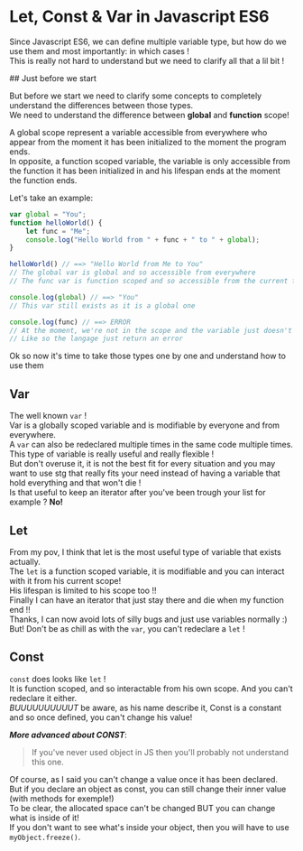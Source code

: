 # Let, Const & Var in Javascript ES6

Since Javascript ES6, we can define multiple variable type, but how do we use them and most importantly: in which cases !  
This is really not hard to understand but we need to clarify all that a lil bit !  

## Just before we start  

But before we start we need to clarify some concepts to completely understand the differences between those types.  
We need to understand the difference between **global** and **function** scope!  

A global scope represent a variable accessible from everywhere who appear from the moment it has been initialized to the moment the program ends.  
In opposite, a function scoped variable, the variable is only accessible from the function it has been initialized in and his lifespan ends at the moment the function ends.  

Let's take an example:  

```js
var global = "You";
function helloWorld() {
    let func = "Me";
    console.log("Hello World from " + func + " to " + global);
}

helloWorld() // ==> "Hello World from Me to You"
// The global var is global and so accessible from everywhere  
// The func var is function scoped and so accessible from the current function

console.log(global) // ==> "You"  
// This var still exists as it is a global one

console.log(func) // ==> ERROR
// At the moment, we're not in the scope and the variable just doesn't exist
// Like so the langage just return an error

```

Ok so now it's time to take those types one by one and understand how to use them

## Var

The well known `var` !  
Var is a globally scoped variable and is modifiable by everyone and from everywhere.  
A `var` can also be redeclared multiple times in the same code multiple times.  
This type of variable is really useful and really flexible !  
But don't overuse it, it is not the best fit for every situation and you may want to use stg that really fits your need instead of having a variable that hold everything and that won't die !  
Is that useful to keep an iterator after you've been trough your list for example ? **No!**  

## Let

From my pov, I think that let is the most useful type of variable that exists actually.  
The `let` is a function scoped variable, it is modifiable and you can interact with it from his current scope!  
His lifespan is limited to his scope too !!  
Finally I can have an iterator that just stay there and die when my function end !!  
Thanks, I can now avoid lots of silly bugs and just use variables normally :)  
But! Don't be as chill as with the `var`, you can't redeclare a `let` !  

## Const

`const` does looks like `let` !  
It is function scoped, and so interactable from his own scope. And you can't redeclare it either.  
*BUUUUUUUUUUT* be aware, as his name describe it, Const is a constant and so once defined, you can't change his value!  

_**More advanced about CONST**_:  
> If you've never used object in JS then you'll probably not understand this one.  

Of course, as I said you can't change a value once it has been declared.  
But if you declare an object as const, you can still change their inner value (with methods for exemple!)  
To be clear, the allocated space can't be changed BUT you can change what is inside of it!  
If you don't want to see what's inside your object, then you will have to use `myObject.freeze()`.  

